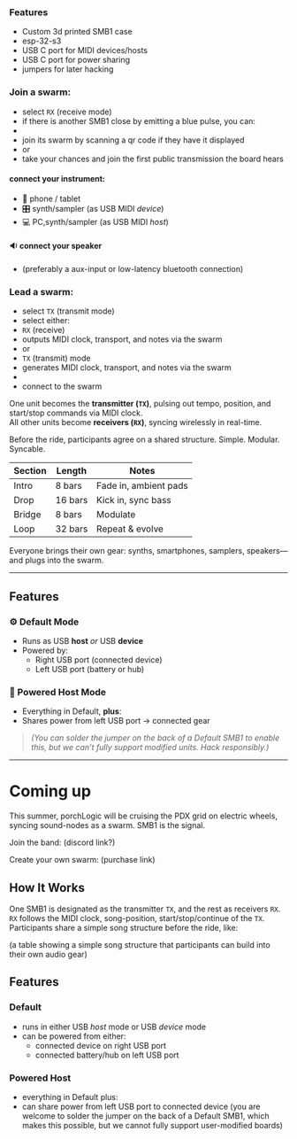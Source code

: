 


### Features

- Custom 3d printed SMB1 case
- esp-32-s3
- USB C port for MIDI devices/hosts
- USB C port for power sharing
- jumpers for later hacking


### Join a swarm:
- select `RX` (receive mode)
- if there is another SMB1 close by emitting a blue pulse, you can:
- 
-  join its swarm by scanning a qr code if they have it displayed
-  or
-  take your chances and join the first public transmission the board hears

#### connect your instrument:
- 📱 phone / tablet
- 🎛 synth/sampler (as USB MIDI *device*)
- 💻 PC,synth/sampler (as USB MIDI *host*)

#### 🔉 connect your speaker 
- (preferably a aux-input or low-latency bluetooth connection)

### Lead a swarm:
- select `TX` (transmit mode)
- select either:
-  `RX` (receive)
-  outputs MIDI clock, transport, and notes via the swarm 
-  or
-  `TX` (transmit) mode
-  generates MIDI clock, transport, and notes via the swarm
-  
- connect to the swarm


One unit becomes the **transmitter (`TX`)**, pulsing out tempo, position, and start/stop commands via MIDI clock.  
All other units become **receivers (`RX`)**, syncing wirelessly in real-time.

Before the ride, participants agree on a shared structure. Simple. Modular. Syncable.

| Section | Length | Notes |
|--------|--------|-------|
| Intro  | 8 bars | Fade in, ambient pads |
| Drop   | 16 bars | Kick in, sync bass |
| Bridge | 8 bars | Modulate |
| Loop   | 32 bars | Repeat & evolve |

Everyone brings their own gear: synths, smartphones, samplers, speakers—and plugs into the swarm.

---

## Features

### ⚙️ Default Mode
- Runs as USB **host** *or* USB **device**  
- Powered by:
	- Right USB port (connected device)  
	- Left USB port (battery or hub)

### 🔌 Powered Host Mode
- Everything in Default, **plus**:  
- Shares power from left USB port → connected gear  
> _(You can solder the jumper on the back of a Default SMB1 to enable this, but we can’t fully support modified units. Hack responsibly.)_

---

# Coming up

This summer, porchLogic will be cruising the PDX grid on electric wheels, syncing sound-nodes as a swarm. SMB1 is the signal.

Join the band: (discord link?)

Create your own swarm: (purchase link)

## How It Works

One SMB1 is designated as the transmitter `TX`, and the rest as receivers `RX`.
`RX` follows the MIDI clock, song-position, start/stop/continue of the `TX`.
Participants share a simple song structure before the ride, like:

(a table showing a simple song structure that participants can build into their own audio gear)


## Features

### Default
- runs in either USB *host* mode or USB *device* mode
- can be powered from either:
  - connected device on right USB port
  - connected battery/hub on left USB port

### Powered Host
- everything in Default plus:
- can share power from left USB port to connected device
(you are welcome to solder the jumper on the back of a Default SMB1, which makes this possible, but we cannot fully support user-modified boards)
